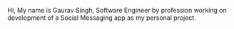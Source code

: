 Hi,
My name is Gaurav Singh,
Software Engineer by profession working on development of a Social Messaging app as my personal project.
